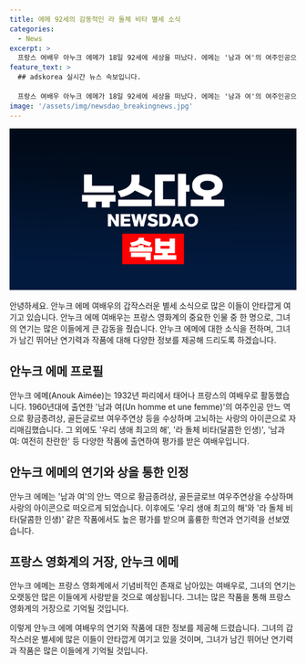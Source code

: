 ```yaml
---
title: 에메 92세의 감동적인 라 돌체 비타 별세 소식
categories:
  - News
excerpt: >
  프랑스 여배우 아누크 에메가 18일 92세에 세상을 떠났다. 에메는 '남과 여'의 여주인공으로 황금종려상, 골든글로브 여우주연상 등을 수상하며 1960년대 고뇌하는 사랑의 아이콘으로 자리매김했다. 또한 영화음악 '남과 여'로 프랑시스 레이의 첫 영화음악으로도 명성을 얻었다. 에메는 '남과여', '우리 생애 최고의 해', '라 돌체 비타', '남과 여: 여전히 찬란한'에서 활약했으며, 2020년 개봉한 영화에서도 주연을 맡았다.
feature_text: >
  ## adskorea 실시간 뉴스 속보입니다.

  프랑스 여배우 아누크 에메가 18일 92세에 세상을 떠났다. 에메는 '남과 여'의 여주인공으로 황금종려상, 골든글로브 여우주연상 등을 수상하며 1960년대 고뇌하는 사랑의 아이콘으로 자리매김했다. 또한 영화음악 '남과 여'로 프랑시스 레이의 첫 영화음악으로도 명성을 얻었다. 에메는 '남과여', '우리 생애 최고의 해', '라 돌체 비타', '남과 여: 여전히 찬란한'에서 활약했으며, 2020년 개봉한 영화에서도 주연을 맡았다.
image: '/assets/img/newsdao_breakingnews.jpg'
---
```


<p><img src="/assets/img/newsdao_breakingnews.jpg" alt="adskorea 속보" /></p>

<p>안녕하세요. 안누크 에메 여배우의 갑작스러운 별세 소식으로 많은 이들이 안타깝게 여기고 있습니다. 안누크 에메 여배우는 프랑스 영화계의 중요한 인물 중 한 명으로, 그녀의 연기는 많은 이들에게 큰 감동을 줬습니다. 안누크 에메에 대한 소식을 전하며, 그녀가 남긴 뛰어난 연기력과 작품에 대해 다양한 정보를 제공해 드리도록 하겠습니다. </p>

<h2 data-ke-size="size26">안누크 에메 프로필</h2>

<p data-ke-size="size16">안누크 에메(Anouk Aimée)는 1932년 파리에서 태어나 프랑스의 여배우로 활동했습니다. 1960년대에 출연한 '남과 여(Un homme et une femme)'의 여주인공 안느 역으로 황금종려상, 골든글로브 여우주연상 등을 수상하며 고뇌하는 사랑의 아이콘으로 자리매김했습니다. 그 외에도 '우리 생애 최고의 해', '라 돌체 비타(달콤한 인생)', '남과 여: 여전히 찬란한' 등 다양한 작품에 출연하여 평가를 받은 여배우입니다.</p>

<h2 data-ke-size="size26">안누크 에메의 연기와 상을 통한 인정</h2>

<p data-ke-size="size16">안누크 에메는 '남과 여'의 안느 역으로 황금종려상, 골든글로브 여우주연상을 수상하며 사랑의 아이콘으로 떠오르게 되었습니다. 이후에도 '우리 생애 최고의 해'와 '라 돌체 비타(달콤한 인생)' 같은 작품에서도 높은 평가를 받으며 훌륭한 학연과 연기력을 선보였습니다.</p>

<h2 data-ke-size="size26">프랑스 영화계의 거장, 안누크 에메</h2>

<p data-ke-size="size16">안누크 에메는 프랑스 영화계에서 기념비적인 존재로 남아있는 여배우로, 그녀의 연기는 오랫동안 많은 이들에게 사랑받을 것으로 예상됩니다. 그녀는 많은 작품을 통해 프랑스 영화계의 거장으로 기억될 것입니다. </p>

<p>이렇게 안누크 에메 여배우의 연기와 작품에 대한 정보를 제공해 드렸습니다. 그녀의 갑작스러운 별세에 많은 이들이 안타깝게 여기고 있을 것이며, 그녀가 남긴 뛰어난 연기력과 작품은 많은 이들에게 기억될 것입니다.</p>

